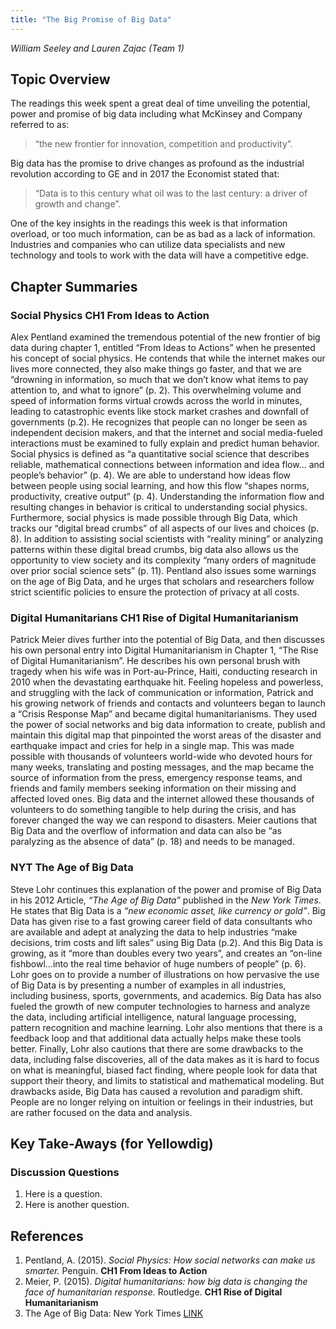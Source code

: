 ```yaml
---
title: "The Big Promise of Big Data"
---
```


*William Seeley and Lauren Zajac (Team 1)*

## Topic Overview


The readings this week spent a great deal of time unveiling the potential, power and promise of big data including
what McKinsey and Company referred to as: 

> “the new frontier for innovation, competition and productivity”.  

Big data has the promise to drive changes as profound as the industrial revolution according to GE and in 2017 the Economist 
stated that:

> “Data is to this century what oil was to the last century: a driver of growth and change”.   

One of the key insights in the readings this week is that information overload, or too much information, can be as bad as a lack of information.   Industries and companies who can utilize data specialists and new technology and tools to work with the data will have a 
competitive edge.

  


## Chapter Summaries

### Social Physics **CH1 From Ideas to Action**

Alex Pentland examined the tremendous potential of the new frontier of big data during chapter 1, entitled 
“From Ideas to Actions” when he presented his concept of social physics.  He contends that while the 
internet makes our lives more connected, they also make things go faster, and that we are “drowning in information, 
so much that we don’t know what items to pay attention to, and what to ignore” (p. 2).  This overwhelming volume and speed of 
information forms virtual crowds across the world in minutes, leading to catastrophic events like stock market crashes and 
downfall of governments (p.2).  He recognizes that people can no longer be seen as independent decision makers, and that the
internet and social media-fueled interactions must be examined to fully explain and predict human behavior.  
Social physics is defined as “a quantitative social science that describes reliable, mathematical connections between information 
and idea flow… and people’s behavior” (p. 4).   We are able to understand how ideas flow between people using social learning, 
and how this flow “shapes norms, productivity, creative output” (p. 4).  Understanding the information flow and resulting changes
in behavior is critical to understanding social physics.  Furthermore, social physics is made possible through Big Data, which 
tracks our “digital bread crumbs” of all aspects of our lives and choices (p. 8).  In addition to assisting social scientists
with “reality mining”  or analyzing patterns within these digital bread crumbs, big data also allows us the opportunity to view 
society and its complexity “many orders of magnitude over prior social science sets” (p. 11).  Pentland also issues some warnings
on the age of Big Data, and he urges that scholars and researchers follow strict scientific policies to ensure the protection 
of privacy at all costs.

### Digital Humanitarians **CH1 Rise of Digital Humanitarianism**

Patrick Meier dives further into the potential of Big Data, and then discusses his own personal entry into Digital 
Humanitarianism in Chapter 1, “The Rise of Digital Humanitarianism”.  He describes his own personal brush with tragedy 
when his wife was in Port-au-Prince, Haiti, conducting research in 2010 when the devastating earthquake hit.  Feeling 
hopeless and powerless, and struggling with the lack of communication or information, Patrick and his growing network of 
friends and contacts and volunteers began to launch a “Crisis Response Map” and became digital humanitarianisms.  They 
used the power of social networks and big data information to create, publish and maintain this digital map that pinpointed 
the worst areas of the disaster and earthquake impact and cries for help in a single map.  This was made possible with 
thousands of volunteers world-wide who devoted hours for many weeks, translating and posting messages, and the map became 
the source of information from the press, emergency response teams, and friends and family members seeking information on 
their missing and affected loved ones.  Big data and the internet allowed these thousands of volunteers to do something 
tangible to help during the crisis, and has forever changed the way we can respond to disasters.  Meier cautions that 
Big Data and the overflow of information and data can also be “as paralyzing as the absence of data” (p. 18) and needs to be managed.

### NYT **The Age of Big Data**

Steve Lohr continues this explanation of the power and promise of Big Data in his 2012 Article, *“The Age of Big Data”* published 
in the _New York Times_.  He states that Big Data is a *“new economic asset, like currency or gold”*.  Big Data has given rise 
to a fast growing career field of data consultants who are available and adept at analyzing the data to help industries “make 
decisions, trim costs and lift sales” using Big Data (p.2).  And this Big Data is growing, as it “more than doubles every 
two years”, and creates an “on-line fishbowl…into the real time behavior of huge numbers of people” (p. 6).
Lohr goes on to provide a number of illustrations on how pervasive the use of Big Data is by presenting a number of 
examples in all industries, including business, sports, governments, and academics.  Big Data has also fueled the growth 
of new computer technologies to harness and analyze the data, including artificial intelligence, natural language processing, 
pattern recognition and machine learning.  Lohr also mentions that there is a feedback loop and that additional data 
actually helps make these tools better.  Finally, Lohr also cautions that there are some drawbacks to the data, including 
false discoveries, all of the data makes as it is hard to focus on what is meaningful, biased fact finding, where people 
look for data that support their theory, and limits to statistical and mathematical modeling.  But drawbacks aside, 
Big Data has caused a revolution and paradigm shift.  People are no longer relying on intuition or feelings in their industries, 
but are rather focused on the data and analysis.




## Key Take-Aways (for Yellowdig)

### Discussion Questions

1. Here is a question.
2. Here is another question.


## References

1.	Pentland, A. (2015). *Social Physics: How social networks can make us smarter.* Penguin. **CH1 From Ideas to Action**
2.	Meier, P. (2015). *Digital humanitarians: how big data is changing the face of humanitarian response.* Routledge. **CH1 Rise of Digital Humanitarianism**
3.	The Age of Big Data: New York Times  [ LINK ](https://www.nytimes.com/2012/02/12/sunday-review/big-datas-impact-in-the-world.html)



